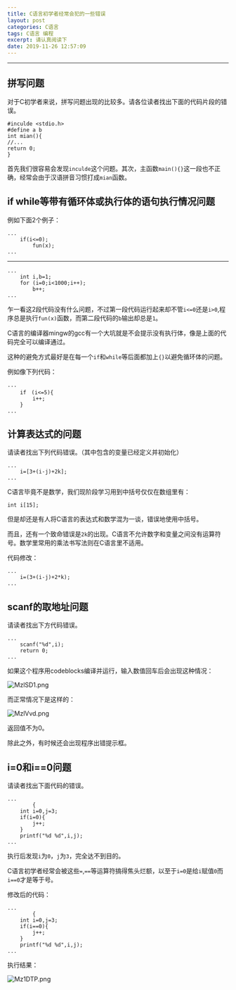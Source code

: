 ```yaml
---
title: C语言初学者经常会犯的一些错误
layout: post
categories: C语言
tags: C语言 编程
excerpt: 请认真阅读下
date: 2019-11-26 12:57:09
---
```

---------
## 拼写问题

对于C初学者来说，拼写问题出现的比较多。请各位读者找出下面的代码片段的错误。

	#inculde <stdio.h>
	#define a b
	int mian(){
	//...
	return 0;
	}

首先我们很容易会发现```inculde```这个问题。其次，主函数```main(){}```这一段也不正确，经常会由于汉语拼音习惯打成```mian```函数。

## if while等带有循环体或执行体的语句执行情况问题

例如下面2个例子：
	  
	

    ...
		if(i<=0);
			fun(x);
	...
	

----------

	...
		int i,b=1;
		for (i=0;i<1000;i++);
			b++;
	...

乍一看这2段代码没有什么问题，不过第一段代码运行起来却不管`i<=0`还是`i>0`,程序总是执行`fun(x)`函数，而第二段代码的`b`输出却总是`1`。

C语言的编译器mingw的gcc有一个大坑就是不会提示没有执行体，像是上面的代码完全可以编译通过。

这种的避免方式最好是在每一个```if```和```while```等后面都加上```{}```以避免循环体的问题。

例如像下列代码：

	...
		if　(i<=5){
			i++;
		}
	...

## 计算表达式的问题

请读者找出下列代码错误。（其中包含的变量已经定义并初始化）

	...
		i=[3+(i-j)+2k];
	...

C语言毕竟不是数学，我们现阶段学习用到中括号仅仅在数组里有：
	
	int i[15];

但是却还是有人将C语言的表达式和数学混为一谈，错误地使用中括号。

而且，还有一个致命错误是`2k`的出现。C语言不允许数字和变量之间没有运算符号。数学里常用的乘法书写法则在C语言里不适用。

代码修改：

	...
		i=(3+(i-j)+2*k);
	...

## scanf的取地址问题

请读者找出下方代码错误。

	...
		scanf("%d",i);
		return 0;
	...

如果这个程序用codeblocks编译并运行，输入数值回车后会出现这种情况：

![MzlSD1.png](https://s2.ax1x.com/2019/11/26/MzlSD1.png)

而正常情况下是这样的：

![MzlVvd.png](https://s2.ax1x.com/2019/11/26/MzlVvd.png)

返回值不为0。

除此之外，有时候还会出现程序出错提示框。

## i=0和i==0问题

请读者找出下面代码的错误。

	...
			{
    	int i=0,j=3;
    	if(i=0){
    	    j++;
    	}
    	printf("%d %d",i,j);
    ...

执行后发现`i`为`0`，`j`为`3`，完全达不到目的。

C语言初学者经常会被这些`=`,`==`等运算符搞得焦头烂额，以至于`i=0`是给`i`赋值`0`而`i==0`才是等于号。

修改后的代码：
	
	...
			{
    	int i=0,j=3;
    	if(i==0){
    	    j++;
    	}
    	printf("%d %d",i,j);
    ...

执行结果：

![Mz1DTP.png](https://s2.ax1x.com/2019/11/26/Mz1DTP.png)

